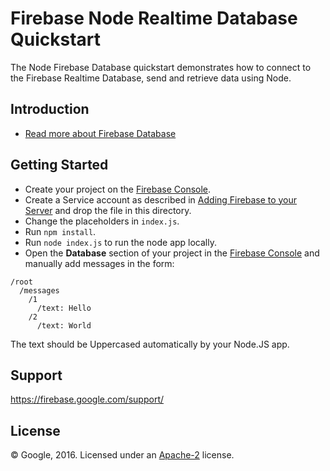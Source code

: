 Firebase Node Realtime Database Quickstart
==========================================

The Node Firebase Database quickstart demonstrates how to connect to the Firebase Realtime Database,
send and retrieve data using Node.

Introduction
------------

- [Read more about Firebase Database](https://firebase.google.com/docs/database/)

Getting Started
---------------

- Create your project on the [Firebase Console](https://console.firebase.google.com).
- Create a Service account as described in [Adding Firebase to your Server](https://firebase.google.com/docs/server/setup) and drop the file in this directory.
- Change the placeholders in `index.js`.
- Run `npm install`.
- Run `node index.js` to run the node app locally.
- Open the **Database** section of your project in the [Firebase Console](https://console.firebase.google.com) and manually add messages in the form:

```
/root
  /messages
    /1
      /text: Hello
    /2
      /text: World
```

The text should be Uppercased automatically by your Node.JS app.

Support
-------

https://firebase.google.com/support/

License
-------

© Google, 2016. Licensed under an [Apache-2](../LICENSE) license.
